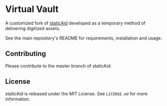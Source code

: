 # Virtual Vault

A customized fork of [staticAid](https://github.com/helrond/staticAid) developed as a temporary method of delivering digitized assets.

See the main repository's README for requirements, installation and usage.

## Contributing

Please contribute to the master branch of staticAid.

## License

staticAid is released under the MIT License. See `LICENSE.md` for more information.
